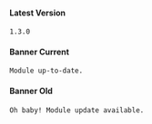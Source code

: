 #### Latest Version

```
1.3.0
```

#### Banner Current

```
Module up-to-date.
```

#### Banner Old

```
Oh baby! Module update available.
```
